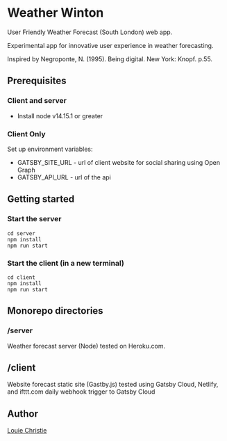 # Weather Winton

User Friendly Weather Forecast (South London) web app.

Experimental app for innovative user experience in weather forecasting.

Inspired by Negroponte, N. (1995). Being digital. New York: Knopf. p.55.

## Prerequisites

### Client and server

- Install node v14.15.1 or greater

### Client Only

Set up environment variables:

- GATSBY_SITE_URL - url of client website for social sharing using Open Graph
- GATSBY_API_URL - url of the api

## Getting started

### Start the server

```console
cd server
npm install
npm run start
```

### Start the client (in a new terminal)

```console
cd client
npm install
npm run start
```

## Monorepo directories

### /server

Weather forecast server (Node) tested on Heroku.com.

## /client

Website forecast static site (Gastby.js) tested using Gatsby Cloud, Netlify, and ifttt.com daily webhook trigger to Gatsby Cloud

## Author

[Louie Christie](https://www.louiechristie.com)
